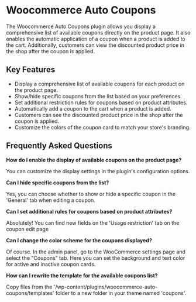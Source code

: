 # Woocommerce Auto Coupons

The Woocommerce Auto Coupons plugin allows you display a comprehensive list of available coupons directly on the product page. It also enables the automatic application of a coupon when a product is added to the cart. Additionally, customers can view the discounted product price in the shop after the coupon is applied.

## Key Features

- Display a comprehensive list of available coupons for each product on the product page.
- Show/hide specific coupons from the list based on your preferences.
- Set additional restriction rules for coupons based on product attributes.
- Automatically add a coupon to the cart when a product is added.
- Customers can see the discounted product price in the shop after the coupon is applied.
- Customize the colors of the coupon card to match your store's branding.

## Frequently Asked Questions

**How do I enable the display of available coupons on the product page?**

You can customize the display settings in the plugin's configuration options.

**Can I hide specific coupons from the list?**

Yes, you can choose whether to show or hide a specific coupon in the 'General' tab when editing a coupon.

**Can I set additional rules for coupons based on product attributes?**

Absolutely! You can find new  fields on the 'Usage restriction' tab on the coupon edit page

**Can I change the color scheme for the coupons displayed?**

Of course. In the admin panel, go to the WooCommerce settings page and select the "Coupons" tab. Here you can set the background and text color for active and inactive coupon cards.

**How can I rewrite the template for the available coupons list?**

Copy files from the '/wp-content/plugins/woocommerce-auto-coupons/templates' folder to a new folder in your theme named 'coupons'.

